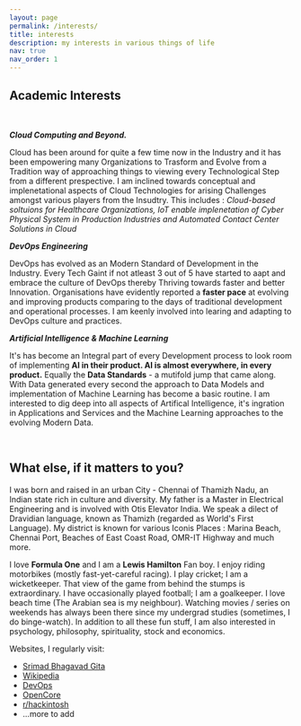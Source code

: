 ```yaml
---
layout: page
permalink: /interests/
title: interests
description: my interests in various things of life
nav: true
nav_order: 1
---
```


## **Academic Interests**
<br>

***Cloud Computing and Beyond.***

Cloud has been around for quite a few time now in the Industry and it has been empowering many Organizations to Trasform and Evolve from a Tradition way of approaching things to viewing every Technological Step from a different prespective. I am inclined towards conceptual and implenetational aspects of Cloud Technologies for arising Challenges amongst various players from the Insudtry. This includes : *Cloud-based soltuions for Healthcare Organizations, IoT enable implenetation of Cyber Physical System in Production Industries and Automated Contact Center Solutions in Cloud*

***DevOps Engineering***

DevOps has evolved as an Modern Standard of Development in the Industry. Every Tech Gaint if not atleast 3 out of 5 have started to aapt and embrace the culture of DevOps thereby Thriving towards faster and better Innovation. Organisations have evidently reported a **faster pace** at evolving and improving products comparing to the days of traditional development and operational processes. I am keenly involved into learing and adapting to DevOps culture and practices.

***Artificial Intelligence & Machine Learning***

It's has become an Integral part of every Development process to look room of implementing **AI in their product. AI is almost everywhere, in every product.** Equally the **Data Standards** - a mutifold jump that came along. With Data generated every second the approach to Data Models and implementation of Machine Learning has become a basic routine. I am interested to dig deep into all aspects of Artifical Intelligence, it's ingration in Applications and Services and the Machine Learning approaches to the evolving Modern Data.

<br>

## **What else, if it matters to you?**

I was born and raised in an urban City - Chennai of Thamizh Nadu, an Indian state rich in culture and diversity. My father is a Master in Electrical Engineering and is involved with Otis Elevator India. We speak a dilect of Dravidian language, known as Thamizh (regarded as World's First Language). My district is known for various Iconis Places : Marina Beach, Chennai Port, Beaches of East Coast Road, OMR-IT Highway and much more.

I love **Formula One** and I am a **Lewis Hamilton** Fan boy. I enjoy riding motorbikes (mostly fast-yet-careful racing). I play cricket; I am a wicketkeeper. That view of the game from behind the stumps is extraordinary. I have occasionally played football; I am a goalkeeper. I love beach time (The Arabian sea is my neighbour). Watching movies / series on weekends has always been there since my undergrad studies (sometimes, I do binge-watch). In addition to all these fun stuff, I am also interested in psychology, philosophy, spirituality, stock and economics.

Websites, I regularly visit:

- <a rel="external nofollow" href="https://www.bhagavad-gita.org/" target="_blank">Srimad Bhagavad Gita</a>
- <a rel="external nofollow" href="https://en.wikipedia.org/wiki/Main_Page" target="_blank">Wikipedia</a>
- <a rel="external nofollow" href="https://devops.com/" target="_blank">DevOps</a>
- <a rel="external nofollow" href="https://dortania.github.io/OpenCore-Install-Guide/" target="_blank">OpenCore</a>
- <a rel="external nofollow" href="https://www.reddit.com/r/hackintosh/" target="_blank">r/hackintosh</a>
- ...more to add
